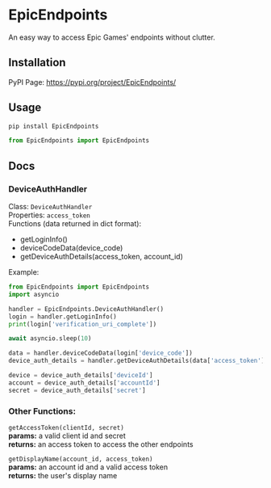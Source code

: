 # EpicEndpoints
An easy way to access Epic Games' endpoints without clutter.

## Installation
PyPI Page: https://pypi.org/project/EpicEndpoints/

## Usage
```bash
pip install EpicEndpoints
``` 
```python
from EpicEndpoints import EpicEndpoints
```

## Docs

### DeviceAuthHandler
Class: `DeviceAuthHandler` <br>
Properties: `access_token`<br>
Functions (data returned in dict format):<br>
- getLoginInfo()<br>
- deviceCodeData(device_code)<br>
- getDeviceAuthDetails(access_token, account_id)<br>

Example:
```python
from EpicEndpoints import EpicEndpoints
import asyncio

handler = EpicEndpoints.DeviceAuthHandler()
login = handler.getLoginInfo()
print(login['verification_uri_complete'])

await asyncio.sleep(10)

data = handler.deviceCodeData(login['device_code'])
device_auth_details = handler.getDeviceAuthDetails(data['access_token'],data['account_id'])

device = device_auth_details['deviceId']
account = device_auth_details['accountId']
secret = device_auth_details['secret']
```

### Other Functions: <br>
`getAccessToken(clientId, secret)`<br>
**params:** a valid client id and secret<br>
**returns:** an access token to access the other endpoints<br>

`getDisplayName(account_id, access_token)`<br>
**params:** an account id and a valid access token<br>
**returns:** the user's display name<br>
